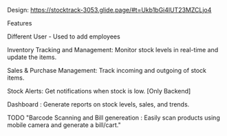 Design: https://stocktrack-3053.glide.page/#t=Ukb1bGi4lUT23MZCLjo4

Features

Different User - Used to add employees

Inventory Tracking and Management: Monitor stock levels in real-time and update the items.

Sales & Purchase Management: Track incoming and outgoing of stock items.

Stock Alerts: Get notifications when stock is low. [Only Backend]

Dashboard : Generate reports on stock levels, sales, and trends.

TODO "Barcode Scanning and Bill genereation : Easily scan products using mobile camera and generate a bill/cart."
